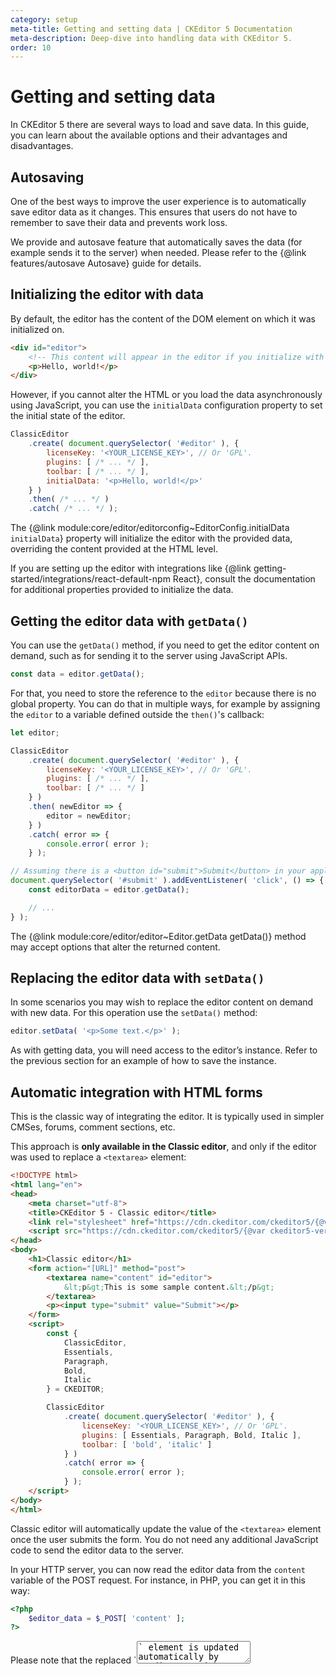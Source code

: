 ```yaml
---
category: setup
meta-title: Getting and setting data | CKEditor 5 Documentation
meta-description: Deep-dive into handling data with CKEditor 5.
order: 10
---
```


# Getting and setting data

In CKEditor&nbsp;5 there are several ways to load and save data. In this guide, you can learn about the available options and their advantages and disadvantages.

## Autosaving

One of the best ways to improve the user experience is to automatically save editor data as it changes. This ensures that users do not have to remember to save their data and prevents work loss.

We provide and autosave feature that automatically saves the data (for example sends it to the server) when needed. Please refer to the {@link features/autosave Autosave} guide for details.

## Initializing the editor with data

By default, the editor has the content of the DOM element on which it was initialized on.

```html
<div id="editor">
	<!-- This content will appear in the editor if you initialize with this element. -->
	<p>Hello, world!</p>
</div>
```

However, if you cannot alter the HTML or you load the data asynchronously using JavaScript, you can use the `initialData` configuration property to set the initial state of the editor.

```js
ClassicEditor
	.create( document.querySelector( '#editor' ), {
		licenseKey: '<YOUR_LICENSE_KEY>', // Or 'GPL'.
		plugins: [ /* ... */ ],
		toolbar: [ /* ... */ ],
		initialData: '<p>Hello, world!</p>'
	} )
	.then( /* ... */ )
	.catch( /* ... */ );
```

The {@link module:core/editor/editorconfig~EditorConfig.initialData `initialData`} property will initialize the editor with the provided data, overriding the content provided at the HTML level.

If you are setting up the editor with integrations like {@link getting-started/integrations/react-default-npm React}, consult the documentation for additional properties provided to initialize the data.

## Getting the editor data with `getData()`

You can use the `getData()` method, if you need to get the editor content on demand, such as for sending it to the server using JavaScript APIs.

```js
const data = editor.getData();
```

For that, you need to store the reference to the `editor` because there is no global property. You can do that in multiple ways, for example by assigning the `editor` to a variable defined outside the `then()`'s callback:

```js
let editor;

ClassicEditor
	.create( document.querySelector( '#editor' ), {
		licenseKey: '<YOUR_LICENSE_KEY>', // Or 'GPL'.
		plugins: [ /* ... */ ],
		toolbar: [ /* ... */ ]
	} )
	.then( newEditor => {
		editor = newEditor;
	} )
	.catch( error => {
		console.error( error );
	} );

// Assuming there is a <button id="submit">Submit</button> in your application.
document.querySelector( '#submit' ).addEventListener( 'click', () => {
	const editorData = editor.getData();

	// ...
} );
```

The {@link module:core/editor/editor~Editor.getData getData()} method may accept options that alter the returned content.

## Replacing the editor data with `setData()`

In some scenarios you may wish to replace the editor content on demand with new data. For this operation use the `setData()` method:

```js
editor.setData( '<p>Some text.</p>' );
```

As with getting data, you will need access to the editor’s instance. Refer to the previous section for an example of how to save the instance.

## Automatic integration with HTML forms

This is the classic way of integrating the editor. It is typically used in simpler CMSes, forums, comment sections, etc.

This approach is **only available in the Classic editor**, and only if the editor was used to replace a `<textarea>` element:

```html
<!DOCTYPE html>
<html lang="en">
<head>
	<meta charset="utf-8">
	<title>CKEditor 5 - Classic editor</title>
	<link rel="stylesheet" href="https://cdn.ckeditor.com/ckeditor5/{@var ckeditor5-version}/ckeditor5.css" />
	<script src="https://cdn.ckeditor.com/ckeditor5/{@var ckeditor5-version}/ckeditor5.umd.js"></script>
</head>
<body>
	<h1>Classic editor</h1>
	<form action="[URL]" method="post">
		<textarea name="content" id="editor">
			&lt;p&gt;This is some sample content.&lt;/p&gt;
		</textarea>
		<p><input type="submit" value="Submit"></p>
	</form>
	<script>
	  	const {
			ClassicEditor,
			Essentials,
			Paragraph,
			Bold,
			Italic
		} = CKEDITOR;

		ClassicEditor
			.create( document.querySelector( '#editor' ), {
				licenseKey: '<YOUR_LICENSE_KEY>', // Or 'GPL'.
				plugins: [ Essentials, Paragraph, Bold, Italic ],
				toolbar: [ 'bold', 'italic' ]
			} )
			.catch( error => {
				console.error( error );
			} );
	</script>
</body>
</html>
```

Classic editor will automatically update the value of the `<textarea>` element once the user submits the form. You do not need any additional JavaScript code to send the editor data to the server.

In your HTTP server, you can now read the editor data from the `content` variable of the POST request. For instance, in PHP, you can get it in this way:

```php
<?php
	$editor_data = $_POST[ 'content' ];
?>
```

<info-box>
	Please note that the replaced `<textarea>` element is updated automatically by CKEditor straight before the submission. If you need to access the `<textarea>` value programmatically with JavaScript (e.g. in the `onsubmit` handler to validate the entered data), there is a chance that the `<textarea>` element would still store the original data. In order to update the value of the replaced `<textarea>`, use the {@link module:editor-classic/classiceditor~ClassicEditor#updateSourceElement `editor.updateSourceElement()`} method.

	If you need to get the actual data from CKEditor at any moment using JavaScript, use the {@link module:editor-classic/classiceditor~ClassicEditor#getData `editor.getData()`} method as described in the next section.
</info-box>

When you print the data from the database to a `<textarea>` element in an HTML page, you need to encode it correctly. For instance, if you use PHP then a minimal solution would look like this:

```php
<?php
	$data = htmlspecialchars("<p>Hello, world!</p>", ENT_QUOTES, 'UTF-8');
?>

<textarea name="content" id="editor"><?= $data ?></textarea>
```

Thanks to that, the `<textarea>` will be printed out like this:

```html
<textarea>&lt;p&gt;Hello, world!&lt;/p&gt;</textarea>
```

Instead of being printed like this:

```html
<textarea><p>Hello, world!</p></textarea>
```

While simple content like that mentioned above does not itself require to be encoded, encoding the data will prevent losing text like `<` or `<IMPORTANT>`.

## Updating the source element

If the source element is not `<textarea>`, CKEditor 5 clears its content after the editor is destroyed. However, if you would like to enable updating the source element with the output coming from the data pipeline, you can use the {@link module:core/editor/editorconfig~EditorConfig#updateSourceElementOnDestroy `updateSourceElementOnDestroy`} configuration option.

```js
ClassicEditor
	.create( document.querySelector( '#editor' ), {
		// ...
		updateSourceElementOnDestroy: true
	} );
```

<info-box warning>
	Enabling the `updateSourceElementOnDestroy` option in your configuration might have some security implications, depending on the plugins you use. While the editing view is secured, there might be some unsafe content in the data output, so enable this option only if you know what you are doing. Be especially careful when using the Markdown, General HTML Support, and HTML embed features.
</info-box>

## Alerting users exiting the page

An additional concern when integrating the editor into your website is that the user may mistakenly leave before saving the data. This problem is automatically handled by the {@link features/autosave autosave feature}, but if you do not use it and instead choose different integration methods, you should consider handling these two scenarios:

* The user leaves the page before saving the data (e.g. mistakenly closes a tab or clicks some link).
* The user saved the data, but there are some pending actions like an image upload.

To handle the former situation you can listen to the native [`window#beforeunload`](https://developer.mozilla.org/en-US/docs/Web/Events/beforeunload) event. The latter situation can be handled by using the CKEditor&nbsp;5 {@link module:core/pendingactions~PendingActions} plugin.

### Demo

The example below shows how all these mechanisms can be used together to enable or disable a "Save" button and block the user from leaving the page without saving the data.

<code-switcher>
```js
import { ClassicEditor, PendingActions } from 'ckeditor5';

let isDirty = false;

ClassicEditor
	.create( document.querySelector( '#editor' ), {
		plugins: [
			PendingActions,

			// ... other plugins
		]
	} )
	.then( editor => {
		window.editor = editor;

		handleStatusChanges( editor );
		handleSaveButton( editor );
		handleBeforeunload( editor );
	} )
	.catch( err => {
		console.error( err.stack );
	} );

// Handle clicking the "Save" button by sending the data to a
// fake HTTP server (emulated here with setTimeout()).
function handleSaveButton( editor ) {
	const saveButton = document.querySelector( '#save' );
	const pendingActions = editor.plugins.get( 'PendingActions' );

	saveButton.addEventListener( 'click', evt => {
		const data = editor.getData();

		// Register the action of saving the data as a "pending action".
		// All asynchronous actions related to the editor are tracked like this,
		// so later on you only need to check `pendingActions.hasAny` to check
		// whether the editor is busy or not.
		const action = pendingActions.add( 'Saving changes' );

		evt.preventDefault();

		// Save the data to a fake HTTP server.
		setTimeout( () => {
			pendingActions.remove( action );

			// Reset isDirty only if the data did not change in the meantime.
			if ( data == editor.getData() ) {
				isDirty = false;
			}

			updateStatus( editor );
		}, HTTP_SERVER_LAG );
	} );
}

// Listen to new changes (to enable the "Save" button) and to
// pending actions (to show the spinner animation when the editor is busy).
function handleStatusChanges( editor ) {
	editor.plugins.get( 'PendingActions' ).on( 'change:hasAny', () => updateStatus( editor ) );

	editor.model.document.on( 'change:data', () => {
		isDirty = true;

		updateStatus( editor );
	} );
}

// If the user tries to leave the page before the data is saved, ask
// them whether they are sure they want to proceed.
function handleBeforeunload( editor ) {
	const pendingActions = editor.plugins.get( 'PendingActions' );

	window.addEventListener( 'beforeunload', evt => {
		if ( pendingActions.hasAny ) {
			evt.preventDefault();
		}
	} );
}

function updateStatus( editor ) {
	const saveButton = document.querySelector( '#save' );

	// Disables the "Save" button when the data on the server is up to date.
	if ( isDirty ) {
		saveButton.classList.add( 'active' );
	} else {
		saveButton.classList.remove( 'active' );
	}

	// Shows the spinner animation.
	if ( editor.plugins.get( 'PendingActions' ).hasAny ) {
		saveButton.classList.add( 'saving' );
	} else {
		saveButton.classList.remove( 'saving' );
	}
}
```
</code-switcher>

How to understand this demo:

* The button changes to "Saving..." when the data is being sent to the server or there are any other pending actions (e.g. an image being uploaded).
* You will be asked whether you want to leave the page if an image is being uploaded or the data has not been saved successfully yet. You can test that by dropping a big image into the editor or changing the "HTTP server lag" to a high value (e.g. 9000ms) and clicking the "Save" button. These actions will make the editor "busy" for a longer time &ndash; try leaving the page then.

{@snippet installation/getting-and-setting-data/manualsave}

**Server data:**

<ck:code-block id='snippet-manualsave-console' language='plain' copyable='false'></ck:code-block>
